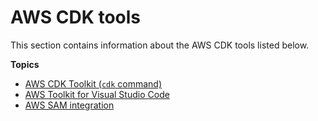# AWS CDK tools<a name="tools"></a>

This section contains information about the AWS CDK tools listed below\.

**Topics**
+ [AWS CDK Toolkit \(`cdk` command\)](cli.md)
+ [AWS Toolkit for Visual Studio Code](vscode.md)
+ [AWS SAM integration](sam.md)